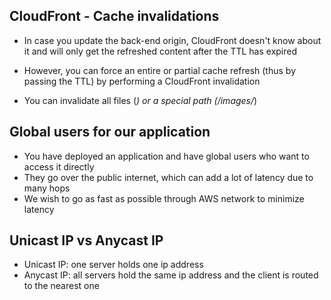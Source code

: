 ## CloudFront - Cache invalidations

- In case you update the back-end origin, CloudFront doesn't know about it and will only get the refreshed content after the TTL has expired

- However, you can force an entire or partial cache refresh (thus by passing the TTL) by performing a CloudFront invalidation

- You can invalidate all files (*) or a special path (/images/*)

## Global users for our application

- You have deployed an application and  have global users who want to access it directly
- They go over the public internet, which can add a lot of latency due to many hops
- We wish to go as fast as possible through AWS network to minimize latency

## Unicast IP vs Anycast IP

- Unicast IP: one server holds one ip address
- Anycast IP: all servers hold the same ip address and the client is routed to the nearest one
